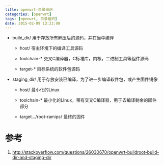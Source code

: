 ```yaml
---
title: openwrt-目录组织
categories: [openwrt]
tags: [openwrt, 目录组织]
date: 2015-02-09 13:23:00
---
```


-   build_dir/  用于存放所有解压后的源码，并在当中编译

    -   host/   宿主环境下的编译工具源码

    -   toolchain-*   交叉C编译器，C标准库，内核，二进制工具等组件源码

    -   target-*    目标系统的软件包源码

-   staging_dir/    用于存放安装已编译，为了进一步编译软件包，或产生固件镜像

    -   host/   最小化的Linux

    -   toolchain-* 最小化的LInux，带有交叉C编译器，用于去编译剩余的固件部分

    -   target.../root-ramips/  最终的固件


# 参考

1.  <http://stackoverflow.com/questions/26030670/openwrt-buildroot-build-dir-and-staging-dir>
